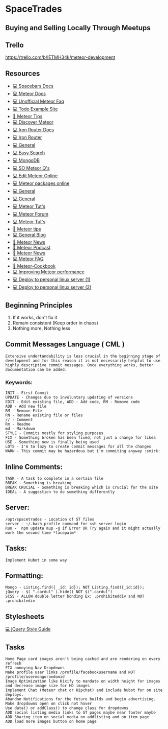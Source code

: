 # SpaceTrades
## Buying and Selling Locally Through Meetups

## Trello

https://trello.com/b/IETMH34k/meteor-development
    
## Resources

- [:computer: Spacebars Docs](http://meteorcapture.com/spacebars/)
- [:computer: Meteor Docs](http://docs.meteor.com/)
- [:computer: Unofficial Meteor Faq](https://github.com/oortcloud/unofficial-meteor-faq)
- [:computer: Todo Example Site](https://github.com/meteor/simple-todos)
- [:book: Meteor Tips](http://meteortips.com/book/forms/)
- [:computer: Discover Meteor](https://www.discovermeteor.com/)
- [:computer: Iron Router Docs](https://github.com/iron-meteor/iron-router/blob/dev/DOCS.md)
- [:computer: Iron Router](https://github.com/iron-meteor/iron-router/tree/devel/examples)
- [:computer: General](https://meteorhacks.com/)
- [:computer: Easy Search](http://matteodem.github.io/meteor-easy-search/)
- [:computer: MongoDB](http://docs.mongodb.org/manual/)
- [:computer: SO Meteor Q's](http://stackoverflow.com/questions/tagged/meteor)
- [:computer: Edit Meteor Online](http://meteorpad.com/)
- [:computer: Meteor packages online](https://atmospherejs.com)
- [:computer: General](https://www.discovermeteor.com/blog/javascript-for-meteor/)
- [:computer: General](http://www.meteorinaction.com/)
- [:computer: Meteor Tut's](https://kadira.io/academy/)
- [:computer: Meteor Forum](https://forums.meteor.com/)
- [:computer: Meteor Tut's](http://www.eventedmind.com/)
- [:book: Meteor tips](http://meteortips.com/book/)
- [:computer: General Blog](http://joshowens.me/)
- [:newspaper: Meteor News](http://thisweekinmeteor.com/)
- [:musical_note: Meteor Podcast](http://meteorpodcast.com/)
- [:newspaper: Meteor News](http://crater.io/)
- [:computer: Meteor FAQ](https://github.com/oortcloud/unofficial-meteor-faq)
- [:book: Meteor-Cookbook](https://github.com/awatson1978/meteor-cookbook)
- [:computer: Improving Meteor performance](http://projectricochet.com/blog/meteor-js-performance)
- [:computer: Deploy to personal linux server (1)](http://lukaszkups.net/blog/0006_deploying_meteorjs_app_to_own_server_via_ssh/)
- [:computer: Deploy to personal linux server (2)](https://gentlenode.com/journal/meteor-19-deploying-your-applications-in-a-snap-with-meteor-up-mup/41)

## Beginning Principles
1. If it works, don't fix it
2. Remain consistent (Keep order in chaos)
3. Nothing more, Nothing less

## Commit Messages Language ( CML )
```
Extensive undertandability is less crucial in the beginning stage of development and for this reason it is not necessarily helpful to use highly descriptive commit messages. Once everything works, better documentation can be added. 
```
### Keywords:
	INIT - First Commit
	UPDATE - Changes due to involuntary updating of versions
	EDIT - Edit existing file, ADD - Add code, RM - Remove code
	ADD - Add new file
	RM - Remove File
	RN - Rename existing file or files
	// - Comment
	Rm - Readme
	md - Markdown
	STYLE - Commits mostly for styling purposes
	FIX - Something broken has been fixed, not just a change for likea
	USE - Something new is finally being used
	LOTS - I'm to lazy to create commit messages for all the changes
	WARN - This commit may be hazardous but i'm commiting anyway :smirk:

## Inline Comments:
	TASK - A task to complete in a certain file
	BREAK - Something is breaking 
	BREAK CRUCIAL - Something is breaking which is crucial for the site
	IDEAL - A suggestion to do something differently 

## Server:
	/opt/spacetrades - Location of ST files
	server - ~/.bash_profile command for ssh server login
	Run -  npm update mup -g if Error OR Try again and it might actually work the second time *facepalm*
## Tasks:
	Implement Hubot in some way
## Formatting:
	Mongo - Listing.find({ _id: id}); NOT Listing.find({_id:id});
	jQuery - $( ".cardul" ).hide() NOT $(".cardul")
	SCSS - ALLOW double letter bonding Ex: .prohibiteddiv and NOT .prohibitediv
## Stylesheets
[:computer: jQuery Style Guide](http://contribute.jquery.org/style-guide/js/)
## Tasks
	Home Page card images aren't being cached and are rendering on every refresh
	FIX annoying Nav Dropdowns
	Make profile user links /profile/facebookusername and NOT /profile/usermongorandomid
	Image Optimization like Kixify to mandate on width height for images and decrease image size for HD images
	Implement Chat (Meteor chat or Hipchat) and include hubot for on site deploys.
	Abandon Notifications for the future builds and begin advertising.
	Make dropdowns open on click not hover
	Use data() or addClass() to change class for dropdowns
	ADD social listing media links to ST pages maybe near footer maybe
	ADD Sharing item on social media on addlisting and on item page
	ADD load more images button on home page

